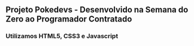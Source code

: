 ## Projeto Pokedevs - Desenvolvido na Semana  do Zero ao Programador Contratado

### Utilizamos HTML5, CSS3 e Javascript
 
